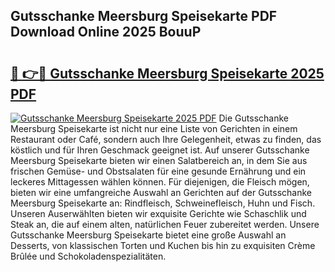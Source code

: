 ## Gutsschanke Meersburg Speisekarte PDF Download Online 2025 BouuP

# <h2><a href="http://gcaee2o.nevu.top/?p=Gutsschanke+Meersburg+Speisekarte">🔗 👉🔴 Gutsschanke Meersburg Speisekarte 2025 PDF</a></h2>

[![Gutsschanke Meersburg Speisekarte 2025 PDF](https://i.imgur.com/dBaPXMq.png)](http://gcaee2o.nevu.top/?p=Gutsschanke+Meersburg+Speisekarte)
Die Gutsschanke Meersburg Speisekarte ist nicht nur eine Liste von Gerichten in einem Restaurant oder Café, sondern auch Ihre Gelegenheit, etwas zu finden, das köstlich und für Ihren Geschmack geeignet ist. Auf unserer Gutsschanke Meersburg Speisekarte bieten wir einen Salatbereich an, in dem Sie aus frischen Gemüse- und Obstsalaten für eine gesunde Ernährung und ein leckeres Mittagessen wählen können. Für diejenigen, die Fleisch mögen, bieten wir eine umfangreiche Auswahl an Gerichten auf der Gutsschanke Meersburg Speisekarte an: Rindfleisch, Schweinefleisch, Huhn und Fisch. Unseren Auserwählten bieten wir exquisite Gerichte wie Schaschlik und Steak an, die auf einem alten, natürlichen Feuer zubereitet werden. Unsere Gutsschanke Meersburg Speisekarte bietet eine große Auswahl an Desserts, von klassischen Torten und Kuchen bis hin zu exquisiten Crème Brûlée und Schokoladenspezialitäten.
